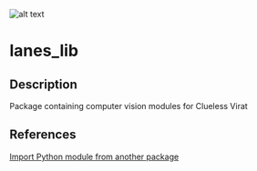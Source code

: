 ![alt text](https://img.shields.io/badge/status-under%20development-red)

# lanes_lib

## Description

Package containing computer vision modules for Clueless Virat

## References

[Import Python module from another package](https://roboticsbackend.com/ros-import-python-module-from-another-package/)
